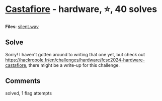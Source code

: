 [Castafiore](challenge_files/README.md) - hardware, ⭐, 40 solves
===

**Files**: [silent.wav](https://www.narthorn.com/ctf/FCSC-2024/challenge_files/hardware/Castafiore/silent.wav)

## Solve

Sorry! I haven't gotten around to writing that one yet, but check out https://hackropole.fr/en/challenges/hardware/fcsc2024-hardware-castafiore, there might be a write-up for this challenge.

## Comments

solved, 1 flag attempts